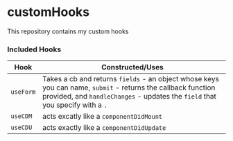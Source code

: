 # customHooks
This repository contains my custom hooks

### Included Hooks

 Hook | Constructed/Uses 
 ---- | ----------------
 `useForm` | Takes a cb and returns `fields` - an object whose keys you can name, `submit` - returns the callback function provided, and `handleChanges` - updates the `field` that you specify with a `.` 
 `useCDM` | acts excatly like a `componentDidMount` 
 `useCDU` | acts exactly like a `componentDidUpdate` 
